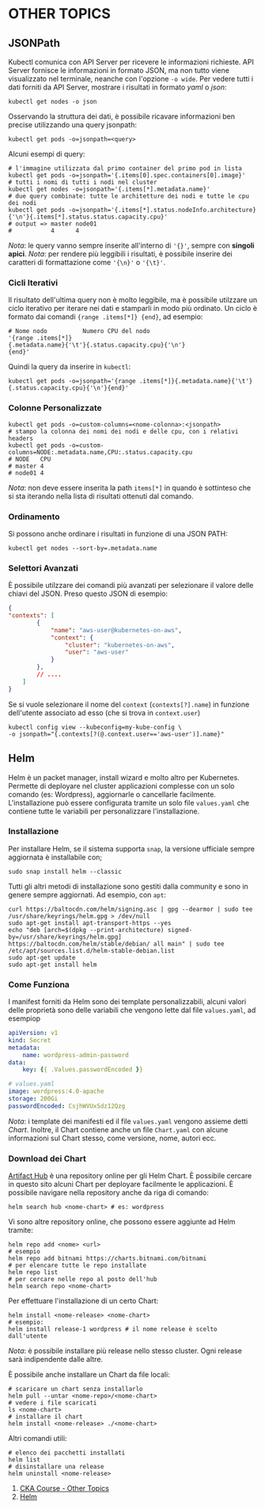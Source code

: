 # OTHER TOPICS

## JSONPath

Kubectl comunica con API Server per ricevere le informazioni richieste. API Server fornisce le informazioni in formato JSON, ma non tutto viene visualizzato nel terminale, neanche con l'opzione `-o wide`.
Per vedere tutti i dati forniti da API Server, mostrare i risultati in formato *yaml* o *json*:

```shell
kubectl get nodes -o json
```

Osservando la struttura dei dati, è possibile ricavare informazioni ben precise utilizzando una query jsonpath:

```shell
kubectl get pods -o=jsonpath=<query>
```

Alcuni esempi di query:

```shell
# l'immagine utilizzata dal primo container del primo pod in lista
kubectl get pods -o=jsonpath='{.items[0].spec.containers[0].image}'
# tutti i nomi di tutti i nodi nel cluster
kubectl get nodes -o=jsonpath='{.items[*].metadata.name}'
# due query combinate: tutte le architetture dei nodi e tutte le cpu dei nodi
kubectl get pods -o=jsonpath='{.items[*].status.nodeInfo.architecture}{'\n'}{.items[*].status.status.capacity.cpu}'
# output => master node01
#           4      4
```

*Nota*: le query vanno sempre inserite all'interno di `'{}'`, sempre con __singoli apici__.
*Nota*: per rendere più leggibili i risultati, è possibile inserire dei caratteri di formattazione come `'{\n}'` o `'{\t}'`.

### Cicli Iterativi

Il risultato dell'ultima query non è molto leggibile, ma è possibile utilzzare un ciclo iterativo per iterare nei dati e stamparli in modo più ordinato. Un ciclo è formato dai comandi `{range .items[*]} {end}`, ad esempio:

```shell
# Nome nodo          Numero CPU del nodo
'{range .items[*]}
{.metadata.name}{'\t'}{.status.capacity.cpu}{'\n'}
{end}'
```

Quindi la query da inserire in `kubectl`:

```shell
kubectl get pods -o=jsonpath='{range .items[*]}{.metadata.name}{'\t'}{.status.capacity.cpu}{'\n'}{end}'
```

### Colonne Personalizzate

```shell
kubectl get pods -o=custom-columns=<nome-colonna>:<jsonpath>
# stampo la colonna dei nomi dei nodi e delle cpu, con i relativi headers
kubectl get pods -o=custom-columns=NODE:.metadata.name,CPU:.status.capacity.cpu
# NODE   CPU
# master 4
# node01 4
```

*Nota*: non deve essere inserita la path `items[*]` in quando è sottinteso che si sta iterando nella lista di risultati ottenuti dal comando.

### Ordinamento

Si possono anche ordinare i risultati in funzione di una JSON PATH:

```shell
kubectl get nodes --sort-by=.metadata.name
```

### Selettori Avanzati

È possibile utilzzare dei comandi più avanzati per selezionare il valore delle chiavi del JSON.
Preso questo JSON di esempio:

```json
{
"contexts": [
        {
            "name": "aws-user@kubernetes-on-aws",
            "context": {
                "cluster": "kubernetes-on-aws",
                "user": "aws-user"
            }
        },
        // ....
    ]
}
```

Se si vuole selezionare il nome del `context` (`contexts[?].name`) in funzione dell'utente associato ad esso (che si trova in `context.user`)

```shell
kubectl config view --kubeconfig=my-kube-config \
-o jsonpath="{.contexts[?(@.context.user=='aws-user')].name}"
```

## Helm

Helm è un packet manager, install wizard e molto altro per Kubernetes. Permette di deployare nel cluster applicazioni complesse con un solo comando (es: Wordpress), aggiornarle o cancellarle facilmente. L'installazione può essere configurata tramite un solo file `values.yaml` che contiene tutte le variabili per personalizzare l'installazione.

### Installazione

Per installare Helm, se il sistema supporta `snap`, la versione ufficiale sempre aggiornata è installabile con;

```shell
sudo snap install helm --classic
```

Tutti gli altri metodi di installazione sono gestiti dalla community e sono in genere sempre aggiornati. Ad esempio, con `apt`:

```shell
curl https://baltocdn.com/helm/signing.asc | gpg --dearmor | sudo tee /usr/share/keyrings/helm.gpg > /dev/null
sudo apt-get install apt-transport-https --yes
echo "deb [arch=$(dpkg --print-architecture) signed-by=/usr/share/keyrings/helm.gpg] https://baltocdn.com/helm/stable/debian/ all main" | sudo tee /etc/apt/sources.list.d/helm-stable-debian.list
sudo apt-get update
sudo apt-get install helm
```

### Come Funziona

I manifest forniti da Helm sono dei template personalizzabili, alcuni valori delle proprietà sono delle variabili che vengono lette dal file `values.yaml`, ad esempiop

```yaml
apiVersion: v1
kind: Secret
metadata:
    name: wordpress-admin-password
data:
    key: {{ .Values.passwordEncoded }}
```

```yaml
# values.yaml
image: wordpress:4.0-apache
storage: 200Gi
passwordEncoded: CsjhWVUxSdz12Qzg
```

*Nota*: i template dei manifesti ed il file `values.yaml` vengono assieme detti *Chart*. Inoltre, il Chart contiene anche un file `Chart.yaml` con alcune informazioni sul Chart stesso, come versione, nome, autori ecc.

### Download dei Chart

[Artifact Hub](https://artifacthub.io) è una repository online per gli Helm Chart. È possibile cercare in questo sito alcuni Chart per deployare facilmente le applicazioni. È possibile navigare nella repository anche da riga di comando:

```shell
helm search hub <nome-chart> # es: wordpress
```

Vi sono altre repository online, che possono essere aggiunte ad Helm tramite:

```shell
helm repo add <nome> <url>
# esempio
helm repo add bitnami https://charts.bitnami.com/bitnami
# per elencare tutte le repo installate
helm repo list
# per cercare nelle repo al posto dell'hub
helm search repo <nome-chart>
```

Per effettuare l'installazione di un certo Chart:

```shell
helm install <nome-release> <nome-chart>
# esempio:
helm install release-1 wordpress # il nome release è scelto dall'utente
```

*Nota*: è possibile installare più release nello stesso cluster. Ogni release sarà indipendente dalle altre.

È possibile anche installare un Chart da file locali:

```shell
# scaricare un chart senza installarlo
helm pull --untar <nome-repo>/<nome-chart>
# vedere i file scaricati
ls <nome-chart>
# installare il chart
helm install <nome-release> ./<nome-chart>
```

Altri comandi utili:

```shell
# elenco dei pacchetti installati
helm list
# disinstallare una release
helm uninstall <nome-release>
```

1. [CKA Course - Other Topics](https://github.com/kodekloudhub/certified-kubernetes-administrator-course/tree/master/docs/13-Other-Topics)
2. [Helm](https://helm.sh)
